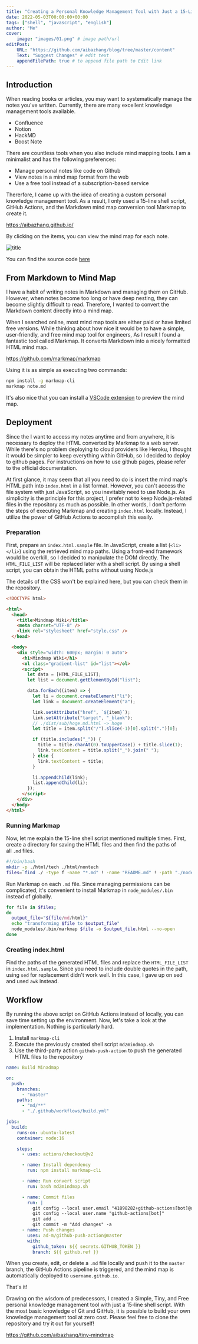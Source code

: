 ```yaml
---
title: "Creating a Personal Knowledge Management Tool with Just a 15-Line Shell Script"
date: 2022-05-03T00:00:00+00:00
tags: ["shell", "javascript", "english"]
author: "Me"
cover:
    image: "images/01.png" # image path/url
editPost:
    URL: "https://github.com/aibazhang/blog/tree/master/content"
    Text: "Suggest Changes" # edit text
    appendFilePath: true # to append file path to Edit link
---
```


## Introduction

When reading books or articles, you may want to systematically manage the notes you've written. Currently, there are many excellent knowledge management tools available.

- Confluence
- Notion
- HackMD
- Boost Note

There are countless tools when you also include mind mapping tools. I am a minimalist and has the following preferences:

- Manage personal notes like code on Github
- View notes in a mind map format from the web
- Use a free tool instead of a subscription-based service

Thererfore, I came up with the idea of creating a custom personal knowledge management tool. As a result, I only used a 15-line shell script, GitHub Actions, and the Markdown mind map conversion tool Markmap to create it.

https://aibazhang.github.io/

By clicking on the items, you can view the mind map for each note.

![title](images/01.png)

You can find the source code [here](https://github.com/aibazhang/tiny-mindmap)

## From Markdown to Mind Map

I have a habit of writing notes in Markdown and managing them on GitHub. However, when notes become too long or have deep nesting, they can become slightly difficult to read. Therefore, I wanted to convert the Markdown content directly into a mind map.

When I searched online, most mind map tools are either paid or have limited free versions. While thinking about how nice it would be to have a simple, user-friendly, and free mind map tool for engineers, As I result I found a fantastic tool called Markmap. It converts Markdown into a nicely formatted HTML mind map.

https://github.com/markmap/markmap

Using it is as simple as executing two commands:

```bash
npm install -g markmap-cli
markmap note.md
```

It's also nice that you can install a [VSCode extension](https://marketplace.visualstudio.com/items?itemName=gera2ld.markmap-vscode) to preview the mind map.

## Deployment

Since the I want to access my notes anytime and from anywhere, it is necessary to deploy the HTML converted by Markmap to a web server. While there's no problem deploying to cloud providers like Heroku, I thought it would be simpler to keep everything within GitHub, so I decided to deploy to github pages. For instructions on how to use github pages, please refer to the official documentation.

At first glance, it may seem that all you need to do is insert the mind map's HTML path into `index.html` in a list format. However, you can't access the file system with just JavaScript, so you inevitably need to use Node.js. As simplicity is the principle for this project, I prefer not to keep Node.js-related files in the repository as much as possible. In other words, I don't perform the steps of executing Markmap and creating `index.html` locally. Instead, I utilize the power of GitHub Actions to accomplish this easily.

### Preparation

First, prepare an `index.html.sample` file. In JavaScript, create a list (`<li></li>`) using the retrieved mind map paths. Using a front-end framework would be overkill, so I decided to manipulate the DOM directly. The `HTML_FILE_LIST` will be replaced later with a shell script. By using a shell script, you can obtain the HTML paths without using Node.js

The details of the CSS won't be explained here, but you can check them in the repository.

```html
<!DOCTYPE html>

<html>
  <head>
    <title>Mindmap Wiki</title>
    <meta charset="UTF-8" />
    <link rel="stylesheet" href="style.css" />
  </head>

  <body>
    <div style="width: 600px; margin: 0 auto">
      <h1>Mindmap Wiki</h1>
      <ol class="gradient-list" id="list"></ol>
      <script>
        let data = [HTML_FILE_LIST];
        let list = document.getElementById("list");

        data.forEach((item) => {
          let li = document.createElement("li");
          let link = document.createElement("a");

          link.setAttribute("href", `${item}`);
          link.setAttribute("target", "_blank");
          // ./dist/sub/hoge.md.html -> hoge
          let title = item.split("/").slice(-1)[0].split(".")[0];

          if (title.includes("_")) {
            title = title.charAt(0).toUpperCase() + title.slice(1);
            link.textContent = title.split("_").join(" ");
          } else {
            link.textContent = title;
          }

          li.appendChild(link);
          list.appendChild(li);
        });
      </script>
    </div>
  </body>
</html>
```

### Running Markmap

Now, let me explain the 15-line shell script mentioned multiple times. First, create a directory for saving the HTML files and then find the paths of all `.md` files.

```bash
#!/bin/bash
mkdir -p ./html/tech ./html/nontech 
files=`find ./ -type f -name "*.md" ! -name "README.md" ! -path "./node_modules/*"`
```

Run Markmap on each `.md` file. Since managing permissions can be complicated, it's convenient to install Markmap in `node_modules/.bin` instead of globally.

```bash
for file in $files;
do
  output_file="${file/md/html}"
  echo "transforming $file to $output_file"
  node_modules/.bin/markmap $file -o $output_file.html --no-open
done
```

### Creating index.html

Find the paths of the generated HTML files and replace the `HTML_FILE_LIST` in `index.html.sample`. Since you need to include double quotes in the path, using `sed` for replacement didn't work well. In this case, I gave up on sed and used `awk` instead.

## Workflow

By running the above script on GitHub Actions instead of locally, you can save time setting up the environment. Now, let's take a look at the implementation. Nothing is particularly hard.

1. Install `markmap-cli`
2. Execute the previously created shell script `md2mindmap.sh`
3. Use the third-party action `github-push-action` to push the generated HTML files to the repository

```yaml
name: Build Minadmap

on:
  push:
    branches:
      - "master"
    paths:
      - "md/**"
      - "./.github/workflows/build.yml"

jobs:
  build:
    runs-on: ubuntu-latest
    container: node:16

    steps:
      - uses: actions/checkout@v2

      - name: Install dependency
        run: npm install markmap-cli

      - name: Run convert script
        run: bash md2mindmap.sh

      - name: Commit files
        run: |
          git config --local user.email "41898282+github-actions[bot]@users.noreply.github.com"
          git config --local user.name "github-actions[bot]"
          git add .
          git commit -m "Add changes" -a
      - name: Push changes
        uses: ad-m/github-push-action@master
        with:
          github_token: ${{ secrets.GITHUB_TOKEN }}
          branch: ${{ github.ref }}
```

When you create, edit, or delete a `.md` file locally and push it to the `master` branch, the GitHub Actions pipeline is triggered, and the mind map is automatically deployed to `username.github.io`.

That's it!

Drawing on the wisdom of predecessors, I created a Simple, Tiny, and Free personal knowledge management tool with just a 15-line shell script. With the most basic knowledge of Git and GitHub, it is possible to build your own knowledge management tool at zero cost.
Please feel free to clone the repository and try it out for yourself!

https://github.com/aibazhang/tiny-mindmap
